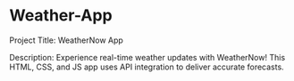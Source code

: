 # Weather-App

Project Title: WeatherNow App

Description:
Experience real-time weather updates with WeatherNow! This HTML, CSS, and JS app uses API integration to deliver accurate forecasts.
